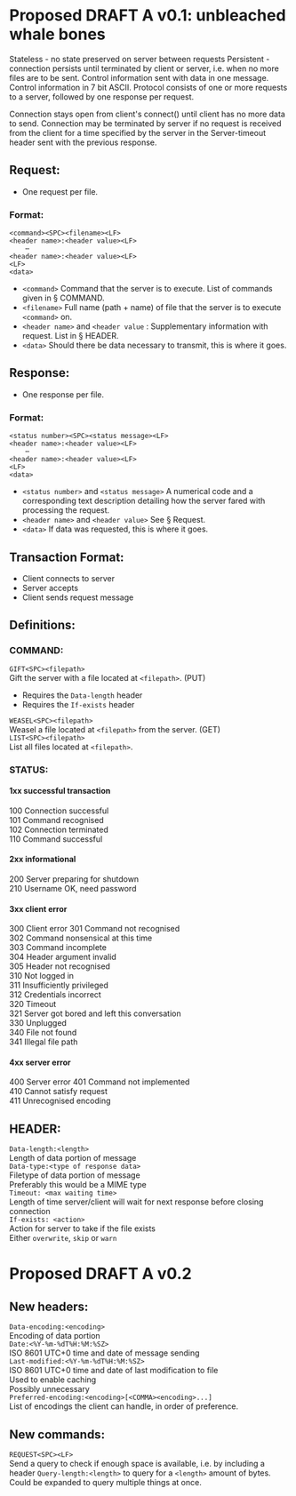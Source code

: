 # Proposed DRAFT A v0.1: unbleached whale bones
Stateless - no state preserved on server between requests
Persistent - connection persists until terminated by client or server, i.e. when no more files are to be sent.
Control information sent with data in one message.
Control information in 7 bit ASCII.
Protocol consists of one or more requests to a server, followed by one response per request.

Connection stays open from client's connect() until client has no more data to send.
Connection may be terminated by server if no request is received from the client for a time specified by
the server in the Server-timeout header sent with the previous response.


## Request:
- One request per file.

### Format:
```
<command><SPC><filename><LF>
<header name>:<header value><LF>
	⋯
<header name>:<header value><LF>
<LF>
<data>
```
- ```<command>``` Command that the server is to execute. List of commands given in § COMMAND.
- ```<filename>``` Full name (path + name) of file that the server is to execute ```<command>``` on.
- ```<header name>``` and ```<header value``` : Supplementary information with request. List in § HEADER.
- ```<data>``` Should there be data necessary to transmit, this is where it goes.

## Response:
- One response per file.
### Format:
```
<status number><SPC><status message><LF>
<header name>:<header value><LF>
	⋯
<header name>:<header value><LF>
<LF>
<data>
```
- ```<status number>``` and ```<status message>``` A numerical code and a corresponding text description detailing how the server fared with processing the request.
- ```<header name>``` and ```<header value>``` See § Request.
- ```<data>``` If data was requested, this is where it goes.

## Transaction Format:
- Client connects to server
- Server accepts
- Client sends request message

## Definitions:
### COMMAND:

```GIFT<SPC><filepath>```  
Gift the server with a file located at ```<filepath>```. (PUT)
- Requires the ```Data-length``` header  
- Requires the ```If-exists``` header  
  
```WEASEL<SPC><filepath>```  
Weasel a file located at ```<filepath>``` from the server. (GET)  
```LIST<SPC><filepath>```  
List all files located at ```<filepath>```.  

### STATUS:

#### 1xx successful transaction  
100 Connection successful  
101 Command recognised  
102 Connection terminated  
110 Command successful  
  
#### 2xx informational  
200 Server preparing for shutdown  
210 Username OK, need password  
  
#### 3xx client error  
300 Client error
301 Command not recognised  
302 Command nonsensical at this time  
303 Command incomplete  
304 Header argument invalid  
305 Header not recognised  
310 Not logged in  
311 Insufficiently privileged  
312 Credentials incorrect  
320 Timeout  
321 Server got bored and left this conversation  
330 Unplugged  
340 File not found  
341 Illegal file path  
  
#### 4xx server error  
400 Server error
401 Command not implemented  
410 Cannot satisfy request  
411 Unrecognised encoding  
  
## HEADER:
```Data-length:<length>```  
Length of data portion of message  
```Data-type:<type of response data>```  
Filetype of data portion of message  
Preferably this would be a MIME type  
```Timeout: <max waiting time>```  
Length of time server/client will wait for next response before closing connection  
```If-exists: <action>```  
Action for server to take if the file exists  
Either ```overwrite```, ```skip``` or ```warn```

# Proposed DRAFT A v0.2
## New headers:
```Data-encoding:<encoding>```  
Encoding of data portion  
```Date:<%Y-%m-%dT%H:%M:%SZ>```  
ISO 8601 UTC+0 time and date of message sending  
```Last-modified:<%Y-%m-%dT%H:%M:%SZ>```  
ISO 8601 UTC+0 time and date of last modification to file  
Used to enable caching  
Possibly unnecessary  
```Preferred-encoding:<encoding>[<COMMA><encoding>...]```  
List of encodings the client can handle, in order of preference.  

## New commands:  
```REQUEST<SPC><LF>```  
Send a query to check if enough space is available, i.e. by including a header ```Query-length:<length>``` to query for a  ```<length>``` amount of bytes.  
Could be expanded to query multiple things at once.  
